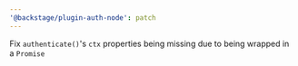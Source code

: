 ```yaml
---
'@backstage/plugin-auth-node': patch
---
```


Fix `authenticate()`'s `ctx` properties being missing due to being wrapped in a `Promise`
